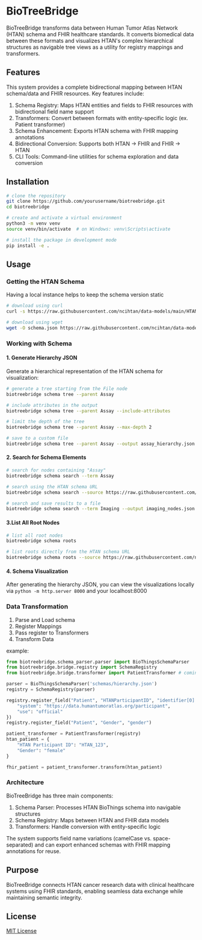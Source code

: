 # BioTreeBridge

BioTreeBridge transforms data between Human Tumor Atlas Network (HTAN) schema and FHIR healthcare standards. It converts biomedical data between these formats and visualizes HTAN's complex hierarchical structures as navigable tree views as a utility for registry mappings and transformers.

## Features
This system provides a complete bidirectional mapping between HTAN schema/data and FHIR resources. Key features include:

1. Schema Registry: Maps HTAN entities and fields to FHIR resources with bidirectional field name support
2. Transformers: Convert between formats with entity-specific logic (ex. Patient transformer)
3. Schema Enhancement: Exports HTAN schema with FHIR mapping annotations
4. Bidirectional Conversion: Supports both HTAN → FHIR and FHIR → HTAN
5. CLI Tools: Command-line utilities for schema exploration and data conversion

## Installation

```bash
# clone the repository
git clone https://github.com/yourusername/biotreebridge.git
cd biotreebridge

# create and activate a virtual environment
python3 -m venv venv
source venv/bin/activate  # on Windows: venv\Scripts\activate

# install the package in development mode
pip install -e .
```

## Usage

### Getting the HTAN Schema
Having a local instance helps to keep the schema version static 

```bash
# download using curl
curl -s https://raw.githubusercontent.com/ncihtan/data-models/main/HTAN.model.jsonld > schema.json

# download using wget
wget -O schema.json https://raw.githubusercontent.com/ncihtan/data-models/main/HTAN.model.jsonld
```

### Working with Schema
#### 1. Generate Hierarchy JSON

Generate a hierarchical representation of the HTAN schema for visualization:

```bash
# generate a tree starting from the File node
biotreebridge schema tree --parent Assay

# include attributes in the output
biotreebridge schema tree --parent Assay --include-attributes

# limit the depth of the tree
biotreebridge schema tree --parent Assay --max-depth 2

# save to a custom file
biotreebridge schema tree --parent Assay --output assay_hierarchy.json
```

#### 2. Search for Schema Elements

```bash
# search for nodes containing "Assay"
biotreebridge schema search --term Assay

# search using the HTAN schema URL
biotreebridge schema search --source https://raw.githubusercontent.com/ncihtan/data-models/main/HTAN.model.jsonld --term File

# search and save results to a file
biotreebridge schema search --term Imaging --output imaging_nodes.json
```

#### 3.List All Root Nodes

```bash
# list all root nodes
biotreebridge schema roots

# list roots directly from the HTAN schema URL
biotreebridge schema roots --source https://raw.githubusercontent.com/ncihtan/data-models/main/HTAN.model.jsonld
```

#### 4. Schema Visualization

After generating the hierarchy JSON, you can view the visualizations locally via ```python -m http.server 8000``` and your localhost:8000

### Data Transformation 

1. Parse and Load schema 
2. Register Mappings
3. Pass register to Transformers 
4. Transform Data 

example: 
```python
from biotreebridge.schema_parser.parser import BioThingsSchemaParser
from biotreebridge.bridge.registry import SchemaRegistry
from biotreebridge.bridge.transformer import PatientTransformer # coming soon

parser = BioThingsSchemaParser('schemas/hierarchy.json')
registry = SchemaRegistry(parser)

registry.register_field("Patient", "HTANParticipantID", "identifier[0].value", {
    "system": "https://data.humantumoratlas.org/participant",
    "use": "official"
})
registry.register_field("Patient", "Gender", "gender")

patient_transformer = PatientTransformer(registry)
htan_patient = {
    "HTAN Participant ID": "HTAN_123",
    "Gender": "female"
}

fhir_patient = patient_transformer.transform(htan_patient)
```

### Architecture

BioTreeBridge has three main components:

1. Schema Parser: Processes HTAN BioThings schema into navigable structures
2. Schema Registry: Maps between HTAN and FHIR data models
3. Transformers: Handle conversion with entity-specific logic

The system supports field name variations (camelCase vs. space-separated) and can export enhanced schemas with FHIR mapping annotations for reuse.


## Purpose
BioTreeBridge connects HTAN cancer research data with clinical healthcare systems using FHIR standards, enabling seamless data exchange while maintaining semantic integrity.

## License

[MIT License](LICENSE)